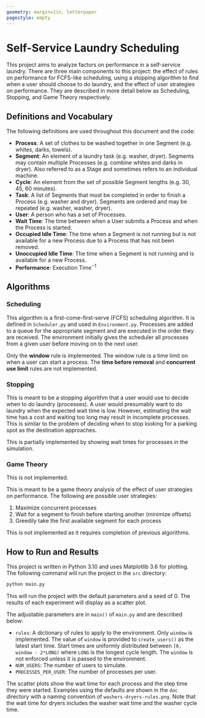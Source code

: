 ```yaml
---
geometry: margin=1in, letterpaper
pagestyle: empty
---
```


# Self-Service Laundry Scheduling

This project aims to analyze factors on performance in a self-service laundry.
There are three main components to this project:
the effect of rules on performance for FCFS-like scheduling,
using a stopping algorithm to find when a user should choose to do laundry,
and the effect of user strategies on performance.
They are described in more detail below as Scheduling, Stopping, and Game Theory respectively.


## Definitions and Vocabulary

The following definitions are used throughout this document and the code:

- **Process**: A set of clothes to be washed together in one Segment (e.g. whites, darks, towels).
- **Segment**: An element of a laundry task (e.g. washer, dryer).
    Segments may contain multiple Processes (e.g. combine whites and darks in dryer).
    Also referred to as a Stage and sometimes refers to an individual machine.
- **Cycle**: An element from the set of possible Segment lengths (e.g. 30, 45, 60 minutes).
- **Task**: A list of Segments that must be completed in order to finish a Process (e.g. washer and dryer).
    Segments are ordered and may be repeated (e.g. washer, washer, dryer).
- **User**: A person who has a set of Processes.
- **Wait Time**: The time between when a User submits a Process and when the Process is started.
- **Occupied Idle Time**: The time when a Segment is not running but is not available for a new Process due to a Process that has not been removed.
- **Unoccupied Idle Time**: The time when a Segment is not running and is available for a new Process.
- **Performance**: $\text{Execution Time}^{-1}$


## Algorithms

### Scheduling

This algorithm is a first-come-first-serve (FCFS) scheduling algorithm.
It is defined in `Scheduler.py` and used in `Environment.py`.
Processes are added to a queue for the appropriate segment and are executed in the order they are received.
The environment initially gives the scheduler all processes from a given user before moving on to the next user.

Only the **window** rule is implemented. The window rule is a time limit on when a user can start a process.
The **time before removal** and **concurrent use limit** rules are not implemented.


### Stopping

This is meant to be a stopping algorithm that a user would use to decide when to do laundry (processes).
A user would presumably want to do laundry when the expected wait time is low.
However, estimating the wait time has a cost and waiting too long may result in incomplete processes.
This is similar to the problem of deciding when to stop looking for a parking spot as the destination approaches.

This is partially implemented by showing wait times for processes in the simulation.


### Game Theory

This is not implemented.

This is meant to be a game theory analysis of the effect of user strategies on performance.
The following are possible user strategies:

1. Maximize concurrent processes
2. Wait for a segment to finish before starting another (minimize offsets)
3. Greedily take the first available segment for each process

This is not implemented as it requires completion of previous algorithms.


## How to Run and Results

This project is written in Python 3.10 and uses Matplotlib 3.6 for plotting.
The following command will run the project in the `src` directory:

```bash
python main.py
```

This will run the project with the default parameters and a seed of 0.
The results of each experiment will display as a scatter plot.

The adjustable parameters are in `main()` of `main.py` and are described below:

- `rules`: A dictionary of rules to apply to the environment. Only `window` is implemented.
    The value of `window` is provided to `create_users()` as the latest start time.
    Start times are uniformly distributed between `[0, window - 2*LONG)` where `LONG` is the longest cycle length.
    The `window` is not enforced unless it is passed to the environment.
- `NUM_USERS`: The number of users to simulate.
- `PROCESSES_PER_USER`: The number of processes per user.

The scatter plots show the wait time for each process and the step time they were started.
Examples using the defaults are shown in the `doc` directory with a naming convention of `washers-dryers-rules.png`.
Note that the wait time for dryers includes the washer wait time and the washer cycle time.
